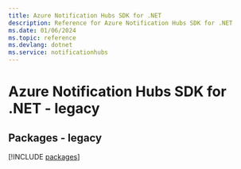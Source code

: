 ```yaml
---
title: Azure Notification Hubs SDK for .NET
description: Reference for Azure Notification Hubs SDK for .NET
ms.date: 01/06/2024
ms.topic: reference
ms.devlang: dotnet
ms.service: notificationhubs
---
```

# Azure Notification Hubs SDK for .NET - legacy
## Packages - legacy
[!INCLUDE [packages](notification-hubs-index.md)]
